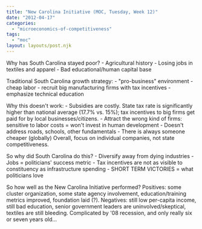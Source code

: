 ```yaml
---
title: "New Carolina Initiative (MOC, Tuesday, Week 12)"
date: "2012-04-17"
categories: 
  - "microeconomics-of-competitiveness"
tags: 
  - "moc"
layout: layouts/post.njk
---
```


Why has South Carolina stayed poor? - Agricultural history - Losing jobs in textiles and apparel - Bad educational/human capital base

Traditional South Carolina growth strategy: - "pro-business" environment - cheap labor - recruit big manufacturing firms with tax incentives - emphasize technical education

Why this doesn't work: - Subsidies are costly. State tax rate is significantly higher than national average (17.7% vs. 15%); tax incentives to big firms get paid for by local businesses/citizens. - Attract the wrong kind of firms: sensitive to labor costs = won't invest in human development - Doesn't address roads, schools, other fundamentals - There is always someone cheaper (globally) Overall, focus on individual companies, not state competitiveness.

So why did South Carolina do this? - Diversify away from dying industries - Jobs = politicians' success metric - Tax incentives are not as visible to constituency as infrastructure spending - SHORT TERM VICTORIES = what politicians love

So how well as the New Carolina Initiative performed? Positives: some cluster organization, some state agency involvement, education/training metrics improved, foundation laid (?). Negatives: still low per-capita income, still bad education, senior government leaders are uninvolved/skeptical, textiles are still bleeding. Complicated by '08 recession, and only really six or seven years old...
